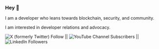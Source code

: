 
### Hey :wave:

I am a developer who leans towards blockchain, security, and community.

I am interested in developer relations and advocacy.

![X (formerly Twitter) Follow](https://img.shields.io/twitter/follow/udoka_am?style=for-the-badge&logo=x&logoSize=auto&labelColor=blue&link=https%3A%2F%2Fx.com%2Fudoka_AM) ||  ![YouTube Channel Subscribers](https://img.shields.io/youtube/channel/subscribers/UCg7PcGEygT1gNcjU1J5eWKw?style=for-the-badge&logoSize=auto&label=youtube) || 	![LinkedIn Followers](https://img.shields.io/badge/linkedin-%230077B5.svg?style=for-the-badge&logo=linkedin&logoColor=white)





